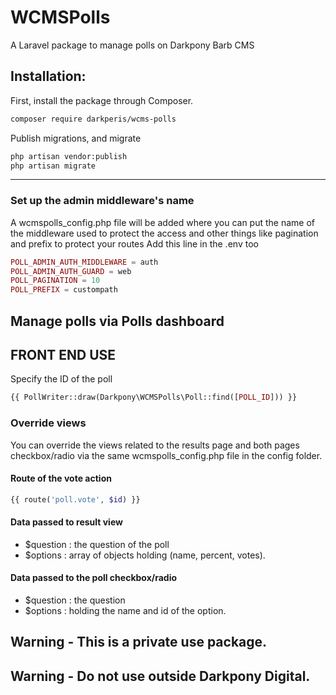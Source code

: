 # WCMSPolls
A Laravel package to manage polls on Darkpony Barb CMS


## Installation:
First, install the package through Composer. 

```bash
composer require darkperis/wcms-polls
```

Publish migrations, and migrate

```bash
php artisan vendor:publish
php artisan migrate
```

___


### Set up the admin middleware's name
A wcmspolls_config.php file will be added where you can put the name of the middleware used to protect the access and other things like pagination and prefix to protect your routes
Add this line in the .env too

```php
POLL_ADMIN_AUTH_MIDDLEWARE = auth
POLL_ADMIN_AUTH_GUARD = web
POLL_PAGINATION = 10
POLL_PREFIX = custompath
```
## Manage polls via Polls dashboard

## FRONT END USE
Specify the ID of the poll 

```php
{{ PollWriter::draw(Darkpony\WCMSPolls\Poll::find([POLL_ID])) }}
```
### Override views
You can override the views related to the results page and both pages checkbox/radio via the same wcmspolls_config.php file in the config folder.

#### Route of the vote action
``` php
{{ route('poll.vote', $id) }}
```

#### Data passed to result view
- $question : the question of the poll
- $options : array of objects holding (name, percent, votes).
#### Data passed to the poll checkbox/radio
- $question : the question
- $options : holding the name and id of the option.


## Warning - This is a private use package.

## Warning - Do not use outside Darkpony Digital.
